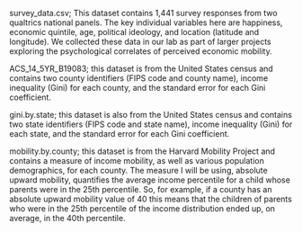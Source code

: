 survey_data.csv; This dataset contains 1,441 survey responses from two qualtrics national panels. The key individual variables here are happiness, economic quintile, age, political ideology, and location (latitude and longitude). We collected these data in our lab as part of larger projects exploring the psychological correlates of perceived economic mobility.

ACS_14_5YR_B19083; this dataset is from the United States census and contains two county identifiers (FIPS code and county name), income inequality (Gini) for each county, and the standard error for each Gini coefficient.

gini.by.state; this dataset is also from the United States census and contains two state identifiers (FIPS code and state name), income inequality (Gini) for each state, and the standard error for each Gini coefficient.

mobility.by.county; this dataset is from the Harvard Mobility Project and contains a measure of income mobility, as well as various population demographics, for each county. The measure I will be using, absolute upward mobility, quantifies the average income percentile for a child whose parents were in the 25th percentile. So, for example, if a county has an absolute upward mobility value of 40 this means that the children of parents who were in the 25th percentile of the income distribution ended up, on average, in the 40th percentile.
